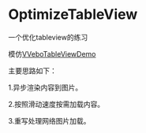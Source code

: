 # OptimizeTableView
一个优化tableview的练习

模仿[VVeboTableViewDemo](https://github.com/johnil/VVeboTableViewDemo)

主要思路如下：

1.异步渲染内容到图片。

2.按照滑动速度按需加载内容。

3.重写处理网络图片加载。

